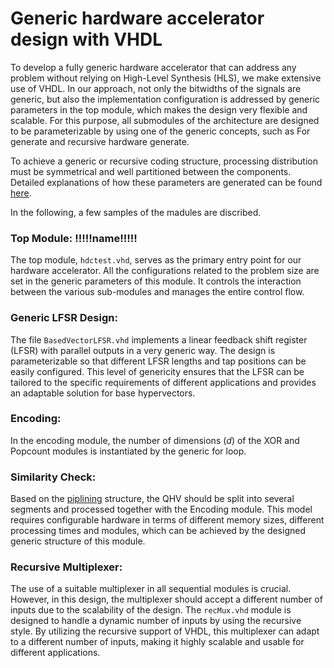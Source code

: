 # Generic hardware accelerator design with VHDL

To develop a fully generic hardware accelerator that can address any problem without relying on High-Level Synthesis (HLS), we make extensive use of VHDL. In our approach, not only the bitwidths of the signals are generic, but also the implementation configuration is addressed by generic parameters in the top module, which makes the design very flexible and scalable. For this purpose, all submodules of the architecture are designed to be parameterizable by using one of the generic concepts, such as For generate and recursive hardware generate.

To achieve a generic or recursive coding structure, processing distribution must be symmetrical and well partitioned between the components. Detailed explanations of how these parameters are generated can be found [here](./generate_config.md).

In the following, a few samples of the madules are discribed.

### Top Module: !!!!!name!!!!!

The top module, `hdctest.vhd`, serves as the primary entry point for our hardware accelerator. All the configurations related to the problem size are set in the generic parameters of this module. It controls the interaction between the various sub-modules and manages the entire control flow.

### Generic LFSR Design:

The file `BasedVectorLFSR.vhd` implements a linear feedback shift register (LFSR) with parallel outputs in a very generic way. The design is parameterizable so that different LFSR lengths and tap positions can be easily configured. This level of genericity ensures that the LFSR can be tailored to the specific requirements of different applications and provides an adaptable solution for base hypervectors.

### Encoding:

In the encoding module, the number of dimensions (_d_) of the XOR and Popcount modules is instantiated by the generic for loop.

### Similarity Check:
Based on the [piplining](./hardware_over.md) structure, the QHV should be split into several segments and processed together with the Encoding module. This model requires configurable hardware in terms of different memory sizes, different processing times and modules, which can be achieved by the designed generic structure of this module.

### Recursive Multiplexer:

The use of a suitable multiplexer in all sequential modules is crucial. However, in this design, the multiplexer should accept a different number of inputs due to the scalability of the design. The `recMux.vhd` module is designed to handle a dynamic number of inputs by using the recursive style. By utilizing the recursive support of VHDL, this multiplexer can adapt to a different number of inputs, making it highly scalable and usable for different applications.
